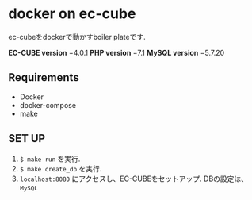 # docker on ec-cube
ec-cubeをdockerで動かすboiler plateです. 

**EC-CUBE version** =4.0.1
**PHP version** =7.1
**MySQL version** =5.7.20

## Requirements
* Docker
* docker-compose
* make

## SET UP
1. `$ make run` を実行.
2. `$ make create_db` を実行.
3. `localhost:8080` にアクセスし、EC-CUBEをセットアップ. DBの設定は、 `MySQL`